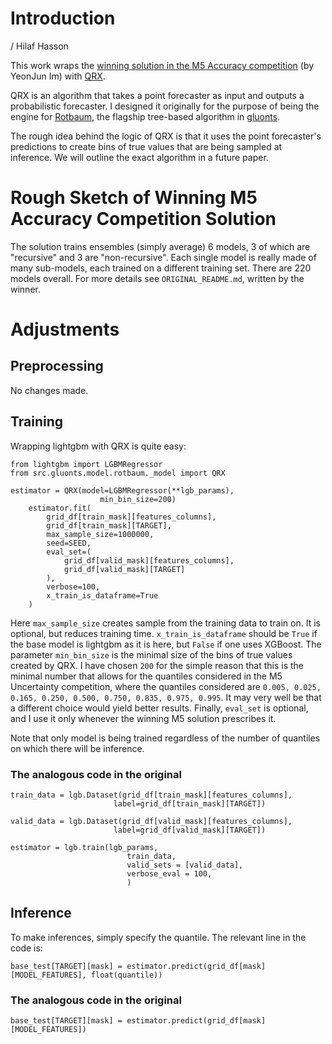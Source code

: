 # Introduction
/ Hilaf Hasson

This work wraps the [winning solution in the M5 Accuracy competition](https://github.com/Mcompetitions/M5-methods/tree/master/Code%20of%20Winning%20Methods/A1) (by YeonJun Im) with [QRX](https://github.com/awslabs/gluonts/blob/dev/src/gluonts/model/rotbaum/_model.py).

QRX is an algorithm that takes a point forecaster as input and outputs a probabilistic forecaster. I designed it originally for the purpose of being the engine for [Rotbaum](https://github.com/awslabs/gluonts/tree/dev/src/gluonts/model/rotbaum), the flagship tree-based algorithm in [gluonts](https://github.com/awslabs/gluonts).

The rough idea behind the logic of QRX is that it uses the point forecaster's predictions to create bins of true values that are being sampled at inference. We will outline the exact algorithm in a future paper.

# Rough Sketch of Winning M5 Accuracy Competition Solution

The solution trains ensembles (simply average) 6 models, 3 of which are "recursive" and 3 are "non-recursive". Each single model is really made of many sub-models, each trained on a different training set. There are 220 models overall. For more details see `ORIGINAL_README.md`, written by the winner.

# Adjustments

## Preprocessing 
No changes made.

## Training
Wrapping lightgbm with QRX is quite easy:

```
from lightgbm import LGBMRegressor
from src.gluonts.model.rotbaum._model import QRX

estimator = QRX(model=LGBMRegressor(**lgb_params),
                    min_bin_size=200)
    estimator.fit(
        grid_df[train_mask][features_columns], 
        grid_df[train_mask][TARGET],
        max_sample_size=1000000, 
        seed=SEED,
        eval_set=(
            grid_df[valid_mask][features_columns], 
            grid_df[valid_mask][TARGET]
        ),
        verbose=100,
        x_train_is_dataframe=True
    )
```

Here `max_sample_size` creates sample from the training data to train on. It is optional, but reduces training time. `x_train_is_dataframe` should be `True` if the base model is lightgbm as it is here, but `False` if one uses XGBoost. The parameter `min_bin_size` is the minimal size of the bins of true values created by QRX. I have chosen `200` for the simple reason that this is the minimal number that allows for the quantiles considered in the M5 Uncertainty competition, where the quantiles considered are `0.005, 0.025, 0.165, 0.250, 0.500, 0.750, 0.835, 0.975, 0.995`. It may very well be that a different choice would yield better results. Finally, `eval_set` is optional, and I use it only whenever the winning M5 solution prescribes it.

Note that only model is being trained regardless of the number of quantiles on which there will be inference.

### The analogous code in the original

```
train_data = lgb.Dataset(grid_df[train_mask][features_columns], 
                       label=grid_df[train_mask][TARGET])
    
valid_data = lgb.Dataset(grid_df[valid_mask][features_columns], 
                       label=grid_df[valid_mask][TARGET])

estimator = lgb.train(lgb_params,
                          train_data,
                          valid_sets = [valid_data],
                          verbose_eval = 100,
                          )
```

## Inference

To make inferences, simply specify the quantile. The relevant line in the code is:

`base_test[TARGET][mask] = estimator.predict(grid_df[mask][MODEL_FEATURES], float(quantile))`

### The analogous code in the original

`base_test[TARGET][mask] = estimator.predict(grid_df[mask][MODEL_FEATURES])`

